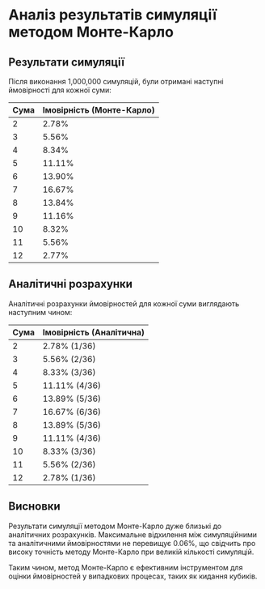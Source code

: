# Аналіз результатів симуляції методом Монте-Карло

## Результати симуляції

Після виконання 1,000,000 симуляцій, були отримані наступні ймовірності для кожної суми:

| Сума | Імовірність (Монте-Карло) |
|------|---------------------------|
| 2    | 2.78%                     |
| 3    | 5.56%                     |
| 4    | 8.34%                     |
| 5    | 11.11%                    |
| 6    | 13.90%                    |
| 7    | 16.67%                    |
| 8    | 13.84%                    |
| 9    | 11.16%                    |
| 10   | 8.32%                     |
| 11   | 5.56%                     |
| 12   | 2.77%                     |

## Аналітичні розрахунки

Аналітичні розрахунки ймовірностей для кожної суми виглядають наступним чином:

| Сума | Імовірність (Аналітична)  |
|------|---------------------------|
| 2    | 2.78% (1/36)              |
| 3    | 5.56% (2/36)              |
| 4    | 8.33% (3/36)              |
| 5    | 11.11% (4/36)             |
| 6    | 13.89% (5/36)             |
| 7    | 16.67% (6/36)             |
| 8    | 13.89% (5/36)             |
| 9    | 11.11% (4/36)             |
| 10   | 8.33% (3/36)              |
| 11   | 5.56% (2/36)              |
| 12   | 2.78% (1/36)              |

## Висновки

Результати симуляції методом Монте-Карло дуже близькі до аналітичних розрахунків. Максимальне відхилення між симуляційними та аналітичними ймовірностями не перевищує 0.06%, що свідчить про високу точність методу Монте-Карло при великій кількості симуляцій.

Таким чином, метод Монте-Карло є ефективним інструментом для оцінки ймовірностей у випадкових процесах, таких як кидання кубиків.
